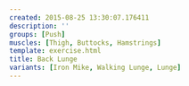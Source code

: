```yaml
---
created: 2015-08-25 13:30:07.176411
description: ''
groups: [Push]
muscles: [Thigh, Buttocks, Hamstrings]
template: exercise.html
title: Back Lunge
variants: [Iron Mike, Walking Lunge, Lunge]
---
```

